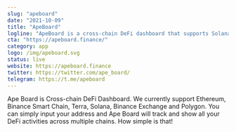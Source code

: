 ```yaml
---
slug: "apeboard"
date: "2021-10-09"
title: "ApeBoard"
logline: "ApeBoard is a cross-chain DeFi dashboard that supports Solana."
cta: "https://apeboard.finance/"
category: app
logo: /img/apeboard.svg
status: live
website: https://apeboard.finance
twitter: https://twitter.com/ape_board/
telegram: https://t.me/apeboard
---
```


Ape Board is Cross-chain DeFi Dashboard. We currently support Ethereum, Binance Smart Chain, Terra, Solana, Binance Exchange and Polygon. You can simply input your address and Ape Board will track and show all your DeFi activities across multiple chains. How simple is that!
